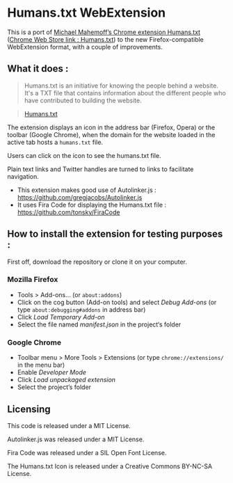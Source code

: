 # Humans.txt WebExtension

This is a port of [Michael Mahemoff’s Chrome extension Humans.txt](https://github.com/mahemoff/humanstxt) ([Chrome Web Store link : Humans.txt](https://chrome.google.com/webstore/detail/pocdghmbbodjiclginddlaimdaholhfk)) to the new Firefox-compatible WebExtension format, with a couple of improvements.


## What it does :

> Humans.txt is an initiative for knowing the people behind a website. It's a TXT file that contains information about the different people who have contributed to building the website.

> [Humans.txt](http://humanstxt.org)

The extension displays an icon in the address bar (Firefox, Opera) or the toolbar (Google Chrome), when the domain for the website loaded in the active tab hosts a `humans.txt` file.

Users can click on the icon to see the humans.txt file.

Plain text links and Twitter handles are turned to links to facilitate navigation.

* This extension makes good use of Autolinker.js : <https://github.com/gregjacobs/Autolinker.js>
* It uses Fira Code for displaying the Humans.txt file : https://github.com/tonsky/FiraCode

## How to install the extension for testing purposes :

First off, download the repository or clone it on your computer.

### Mozilla Firefox

* Tools > Add-ons… (or `about:addons`)
* Click on the cog button (Add-on tools) and select *Debug Add-ons* (or type `about:debugging#addons` in address bar)
* Click *Load Temporary Add-on*
* Select the file named *manifest.json* in the project‘s folder


### Google Chrome

* Toolbar menu > More Tools > Extensions (or type `chrome://extensions/` in the menu bar)
* Enable *Developer Mode*
* Click *Load unpackaged extension*
* Select the project’s folder 

## Licensing

This code is released under a MIT License.

Autolinker.js was released under a MIT License.

Fira Code was released under a SIL Open Font License.

The Humans.txt Icon is released under a Creative Commons BY-NC-SA License.
